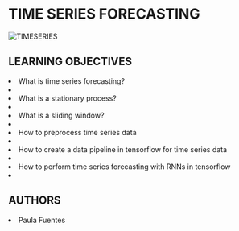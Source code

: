 # TIME SERIES FORECASTING
<img src="https://i.ibb.co/3cwF15L/TIMESERIES.jpg" alt="TIMESERIES" border="0">

## LEARNING OBJECTIVES

<li>What is time series forecasting?<li>
<li>What is a stationary process?<li>
<li>What is a sliding window?<li>
<li>How to preprocess time series data<li>
<li>How to create a data pipeline in tensorflow for time series data<li>
<li>How to perform time series forecasting with RNNs in tensorflow<li>
  
## AUTHORS
<li> Paula Fuentes </li>
